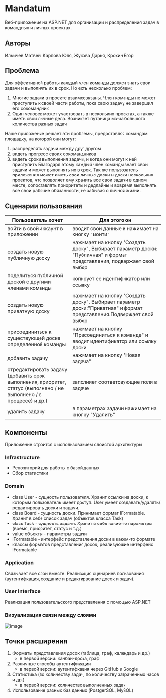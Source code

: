 # Mandatum
Веб-приложение на ASP.NET для организации и распределения задач в командных и личных проектах.

## Aвторы

Ильичев Матвей, Карпова Юля, Жукова Дарья, Крохин Егор

## Проблема
Для эффективной работы каждый член команды должен знать свои задачи и выполнять их в срок. 
Но есть несколько проблем:
1. Многие задачи в проекте взаимосвязаны. Член команды не может приступить к своей части работы, пока свою задачу не завершил его сокомандник
2. Один человек может участвовать в нескольких проектах, а также иметь свои личные дела. Возникает путаница мз-за большого количества разных задач

Наше приложение решает эти проблемы, предоставляя командам площадку, на которой они могут:
1. распределять задачи между друг другом
2. видеть прогресс своих сокомандников
3. видеть сроки выполнения задачи, и когда они могут к ней приступить
Благодаря этому каждый член команды знает свои задачи и может выполнять их в срок.
Так же пользователь приложения может иметь свои личные доски и доски нескольких проектов, что позволяет ему хранить все свои задачи в одном месте, сопоставлять приоритеты и дедлайны и вовремя выполнять все свои рабочие обязанности, не забывая о личной жизни.

## Сценарии пользования

| Пользователь хочет | Для этого он |
| ------------- | ------------- |
| войти в свой аккаунт в приложении | вводит свои данные и нажимает на кнопку "Войти" |
| создать новую публичную доску | нажимает на кнопку "Создать доску", Выбирает параметр доски: "Публичная" и формат представления, подвержает свой выбор |
| поделиться публичной доской с другими членами команды  | копирует ее идентификатор или ссылку |
| создать новую приватную доску | нажимает на кнопку "Создать доску". Выбирает параметр доски:"Приватная" и формат представления.Подвержает свой выбор |
| присоединиться к существующей доске определенной команды | нажимает на кнопку "Присоединиться к команде" и вводит идентификатор или ссылку доски |
| добавить задачу | нажимает на кнопку "Новая задача" |
| отредактировать задачу (добавить срок выполнения, приоритет, статус (выполнено / не выполнено / в процессе) и др.) | заполняет соответсвующие поля в задаче |
| удалить задачу | в параметрах задачи нажимает на кнопку "Удалить" |


## Компоненты

Приложение строится с использованием слоистой архитектуры

### Infrastructure

* Репозиторий для работы с базой данных
* Сбор статистики

### Domain

* class User - сущность пользователя. Хранит ссылки на доски, к которым пользователь имеет доступ. User умеет создавать/удалять/редактировать доски и задачи.
* class Board - сущность доски. Принимает формат IFormatable. Хранит в себе список задач (объектов класса Task)
* class Task - сущность задачи. Хранит в себе какие-то параметры (время, приоритет, статус и т.д.)
* value объекты - параметры задачи
* IFormatable - интерфейс представления доски в каком-то формате
* классы форматов представления досок, реализующие интерфейс IFormatable

### Application

Связывает все слои вместе. Реализация сценариев пользования (аутентифкация, создание и редактирвоание досок и задач).

### User Interface

Реализация пользовательского представления с помощью ASP.NET

### Визуализация связи между слоями

![image](https://user-images.githubusercontent.com/33755240/139300381-69959559-ac6b-4ff3-83ab-f3961595a12a.png)

## Точки расширения

1. Форматы представления досок (таблица, граф, календарь и др.) 
    - в первой версии: канбан-доска, граф
2. Различные способы аутентификации
    - в первой версии: аутентифкация через GitHub и Google
4. Статистика (по количеству задач, по количеству затраченных часов и др.)
    - в первой версии: количество выполненных задач
5. Использование разных баз данных (PostgerSQL, MySQL)
